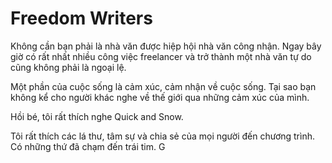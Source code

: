 # Freedom Writers

Không cần bạn phải là nhà văn được hiệp hội nhà văn công nhận. Ngay bây giờ có rất nhất nhiều công việc freelancer và trở thành một nhà văn tự do cũng không phải là ngoại lệ. 

Một phần của cuộc sống là cảm xúc, cảm nhận về cuộc sống. Tại sao bạn không kể cho người khác nghe về thế giới qua những cảm xúc của mình.

Hồi bé, tôi rất thích nghe Quick and Snow. 

Tôi rất thích các lá thư, tâm sự và chia sẻ của mọi người đến chương trình. Có những thứ đã chạm đến trái tim. G
